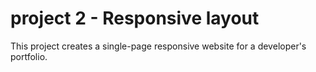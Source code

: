 # project 2 - Responsive layout
This project creates a single-page responsive website for a developer's portfolio.
